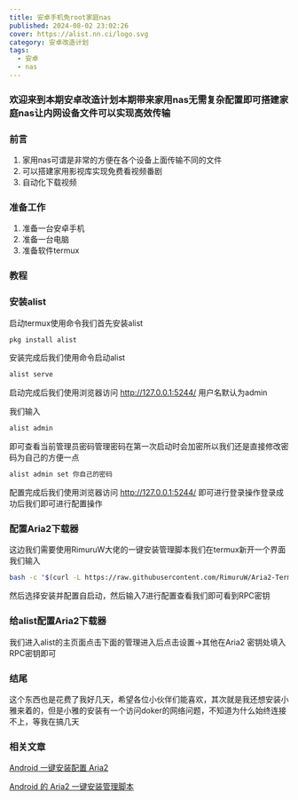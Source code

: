 ```yaml
---
title: 安卓手机免root家庭nas
published: 2024-08-02 23:02:26
cover: https://alist.nn.ci/logo.svg
category: 安卓改造计划
tags:
  - 安卓
  - nas
---
```

### 欢迎来到本期安卓改造计划本期带来家用nas无需复杂配置即可搭建家庭nas让内网设备文件可以实现高效传输
### 前言
1. 家用nas可谓是非常的方便在各个设备上面传输不同的文件
2. 可以搭建家用影视库实现免费看视频番剧
3. 自动化下载视频
### 准备工作
1. 准备一台安卓手机
2. 准备一台电脑
3. 准备软件termux
### 教程
### 安装alist
启动termux使用命令我们首先安装alist
```bash
pkg install alist
```
安装完成后我们使用命令启动alist
```bash
alist serve
```
启动完成后我们使用浏览器访问 http://127.0.0.1:5244/ 用户名默认为admin

我们输入
```bash
alist admin
```
即可查看当前管理员密码管理密码在第一次启动时会加密所以我们还是直接修改密码为自己的方便一点
```bash
alist admin set 你自己的密码
```
配置完成后我们使用浏览器访问 http://127.0.0.1:5244/ 即可进行登录操作登录成功后我们即可进行配置操作
### 配置Aria2下载器
这边我们需要使用RimuruW大佬的一键安装管理脚本我们在termux新开一个界面
我们输入
```bash
bash -c "$(curl -L https://raw.githubusercontent.com/RimuruW/Aria2-Termux/master/install.sh)"
```
然后选择安装并配置自启动，然后输入7进行配置查看我们即可看到RPC密钥
### 给alist配置Aria2下载器
我们进入alist的主页面点击下面的管理进入后点击设置->其他在Aria2 密钥处填入RPC密钥即可
### 结尾
这个东西也是花费了我好几天，希望各位小伙伴们能喜欢，其次就是我还想安装小雅来着的，但是小雅的安装有一个访问doker的网络问题，不知道为什么始终连接不上，等我在搞几天
### 相关文章
[Android 一键安装配置 Aria2](https://blog.linioi.com/posts/aria2-for-termux/)

[ Android 的 Aria2 一键安装管理脚本](https://github.com/RimuruW/Aria2-Termux)
